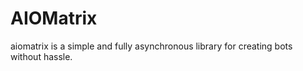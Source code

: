 # AIOMatrix

aiomatrix is a simple and fully asynchronous library for creating bots without hassle.
